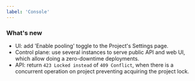 ```yaml
---
label: 'Console'
---
```


### What's new

- UI: add 'Enable pooling' toggle to the Project's Settings page.
- Control plane: use several instances to serve public API and web UI, which allow doing a zero-downtime deployments.
- API: return `423 Locked instead` of `409 Conflict`, when there is a concurrent operation on project preventing acquiring the project lock.
